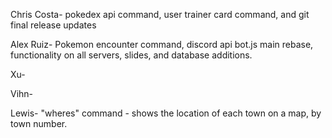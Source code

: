 Chris Costa- pokedex api command, user trainer card command, and git final release updates


Alex Ruiz- Pokemon encounter command, discord api bot.js main rebase, functionality on all servers, slides, and database additions.

Xu-


Vihn-



Lewis- "wheres" command - shows the location of each town on a map, by town number.

